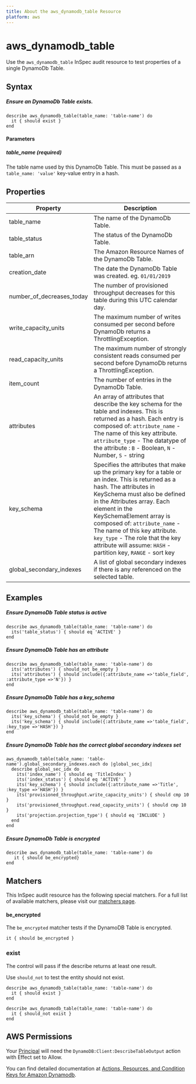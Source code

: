 ```yaml
---
title: About the aws_dynamodb_table Resource
platform: aws
---
```


# aws\_dynamodb\_table

Use the `aws_dynamodb_table` InSpec audit resource to test properties of a single DynamoDb Table.

## Syntax

##### Ensure an DynamoDb Table exists.
    describe aws_dynamodb_table(table_name: 'table-name') do
      it { should exist }
    end
      
#### Parameters
##### table\_name _(required)_

The table name used by this DynamoDb Table. This must be passed as a `table_name: 'value'` key-value entry in a hash.

## Properties

|Property                     | Description|
| ---                         | --- |
|table\_name                  | The name of the DynamoDb Table.  |
|table\_status                | The status of the DynamoDb Table. |
|table\_arn                   | The Amazon Resource Names of the DynamoDb Table. |
|creation\_date               | The date the DynamoDb Table was created. eg. `01/01/2019`|
|number\_of\_decreases\_today | The number of provisioned throughput decreases for this table during this UTC calendar day. |
|write\_capacity\_units       | The maximum number of writes consumed per second before DynamoDb returns a ThrottlingException. |
|read\_capacity\_units        | The maximum number of strongly consistent reads consumed per second before DynamoDb returns a ThrottlingException. |
|item\_count                  | The number of entries in the  DynamoDb Table. |
|attributes                   | An array of attributes that describe the key schema for the table and indexes. This is returned as a hash. Each entry is composed of: `attribute_name` - The name of this key attribute. `attribute_type` - The datatype of the attribute : `B` - Boolean, `N` - Number, `S` - string|
|key\_schema                  | Specifies the attributes that make up the primary key for a table or an index. This is returned as a hash. The attributes in KeySchema must also be defined in the Attributes array. Each element in the KeySchemaElement array is composed of: `attribute_name` - The name of this key attribute. `key_type` - The role that the key attribute will assume: `HASH` - partition key, `RANGE` - sort key|
|global\_secondary\_indexes   | A list of global secondary indexes if there is any referenced on the selected table. |

## Examples

##### Ensure DynamoDb Table status is active
    describe aws_dynamodb_table(table_name: 'table-name') do
      its('table_status') { should eq 'ACTIVE' }
    end

##### Ensure DynamoDb Table has an attribute
    describe aws_dynamodb_table(table_name: 'table-name') do
      its('attributes') { should_not be_empty }
      its('attributes') { should include({:attribute_name =>'table_field', :attribute_type =>'N'}) }
    end

##### Ensure DynamoDb Table has a key\_schema
    describe aws_dynamodb_table(table_name: 'table-name') do
      its('key_schema') { should_not be_empty }
      its('key_schema') { should include({:attribute_name =>'table_field', :key_type =>'HASH'}) }
    end

##### Ensure DynamoDb Table has the correct global secondary indexes set
    aws_dynamodb_table(table_name: 'table-name').global_secondary_indexes.each do |global_sec_idx|
      describe global_sec_idx do
        its('index_name') { should eq 'TitleIndex' }
        its('index_status') { should eq 'ACTIVE' }
        its('key_schema') { should include({:attribute_name =>'Title', :key_type =>'HASH'}) }
        its('provisioned_throughput.write_capacity_units') { should cmp 10 }
        its('provisioned_throughput.read_capacity_units') { should cmp 10 }
        its('projection.projection_type') { should eq 'INCLUDE' }
      end
    end

##### Ensure DynamoDb Table is encrypted
    describe aws_dynamodb_table(table_name: 'table-name') do
       it { should be_encrypted}
    end

## Matchers

This InSpec audit resource has the following special matchers. For a full list of available matchers, please visit our [matchers page](https://www.inspec.io/docs/reference/matchers/).

#### be\_encrypted

The `be_encrypted` matcher tests if the DynamoDB Table is encrypted.

    it { should be_encrypted }

### exist

The control will pass if the describe returns at least one result.

Use `should_not` to test the entity should not exist.

    describe aws_dynamodb_table(table_name: 'table-name') do
      it { should exist }
    end

    describe aws_dynamodb_table(table_name: 'table-name') do
      it { should_not exist }
    end
    
## AWS Permissions
Your [Principal](https://docs.aws.amazon.com/IAM/latest/UserGuide/intro-structure.html#intro-structure-principal) will need the `DynamoDB:Client:DescribeTableOutput` action with Effect set to Allow.

You can find detailed documentation at [Actions, Resources, and Condition Keys for Amazon Dynamodb](https://docs.aws.amazon.com/IAM/latest/UserGuide/list_amazondynamodb.html).
